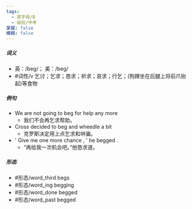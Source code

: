 ```yaml
---
tags:
  - 首字母/B
  - 级别/中考
掌握: false
模糊: false
---
```

##### 词义
- 英：/beɡ/； 美：/beɡ/
- #词性/v  乞讨；乞求；恳求；祈求；哀求；行乞；(狗蹲坐在后腿上将前爪抬起)等食物
##### 例句
- We are not going to beg for help any more
	- 我们不会再乞求帮助。
- Cross decided to beg and wheedle a bit
	- 克罗斯决定用上点乞求和哄骗。
- ' Give me one more chance , ' he begged .
	- “再给我一次机会吧。”他恳求道。
##### 形态
- #形态/word_third begs
- #形态/word_ing begging
- #形态/word_done begged
- #形态/word_past begged

